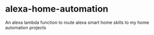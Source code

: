 # alexa-home-automation
An alexa lambda function to route alexa smart home skills to my home automation projects

